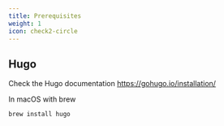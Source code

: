 ```yaml
---
title: Prerequisites
weight: 1
icon: check2-circle
---
```


## Hugo

Check the Hugo documentation https://gohugo.io/installation/

In macOS with brew

```shell
brew install hugo
```
